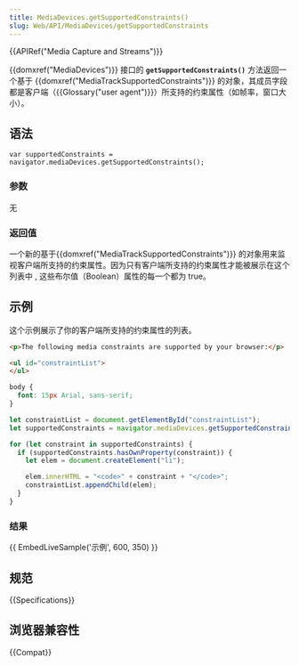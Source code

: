 ```yaml
---
title: MediaDevices.getSupportedConstraints()
slug: Web/API/MediaDevices/getSupportedConstraints
---
```


{{APIRef("Media Capture and Streams")}}

{{domxref("MediaDevices")}} 接口的 **`getSupportedConstraints()`** 方法返回一个基于 {{domxref("MediaTrackSupportedConstraints")}} 的对象，其成员字段都是客户端（{{Glossary("user agent")}}）所支持的约束属性（如帧率，窗口大小）。

## 语法

```
var supportedConstraints = navigator.mediaDevices.getSupportedConstraints();
```

### 参数

无

### 返回值

一个新的基于{{domxref("MediaTrackSupportedConstraints")}} 的对象用来监视客户端所支持的约束属性。因为只有客户端所支持的约束属性才能被展示在这个列表中 , 这些布尔值（Boolean）属性的每一个都为 true。

## 示例

这个示例展示了你的客户端所支持的约束属性的列表。

```html hidden
<p>The following media constraints are supported by your browser:</p>

<ul id="constraintList">
</ul>
```

```css hidden
body {
  font: 15px Arial, sans-serif;
}
```

```js
let constraintList = document.getElementById("constraintList");
let supportedConstraints = navigator.mediaDevices.getSupportedConstraints();

for (let constraint in supportedConstraints) {
  if (supportedConstraints.hasOwnProperty(constraint)) {
    let elem = document.createElement("li");

    elem.innerHTML = "<code>" + constraint + "</code>";
    constraintList.appendChild(elem);
  }
}
```

### 结果

{{ EmbedLiveSample('示例', 600, 350) }}

## 规范

{{Specifications}}

## 浏览器兼容性

{{Compat}}
